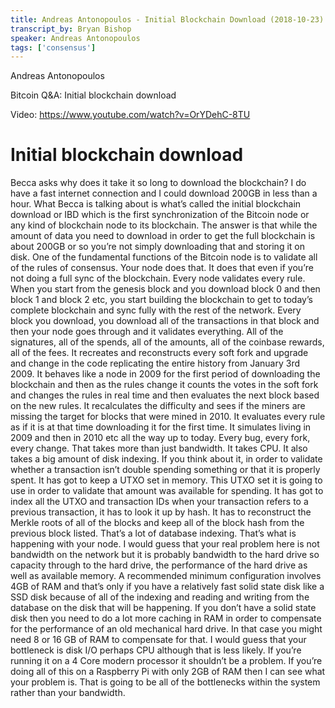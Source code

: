 ```yaml
---
title: Andreas Antonopoulos - Initial Blockchain Download (2018-10-23)
transcript_by: Bryan Bishop
speaker: Andreas Antonopoulos
tags: ['consensus']
---
```


Andreas Antonopoulos

Bitcoin Q&A: Initial blockchain download

Video: https://www.youtube.com/watch?v=OrYDehC-8TU

# Initial blockchain download

Becca asks why does it take it so long to download the blockchain? I do have a fast internet connection and I could download 200GB in less than a hour. What Becca is talking about is what’s called the initial blockchain download or IBD which is the first synchronization of the Bitcoin node or any kind of blockchain node to its blockchain. The answer is that while the amount of data you need to download in order to get the full blockchain is about 200GB or so you’re not simply downloading that and storing it on disk. One of the fundamental functions of the Bitcoin node is to validate all of the rules of consensus. Your node does that. It does that even if you’re not doing a full sync of the blockchain. Every node validates every rule. When you start from the genesis block and you download block 0 and then block 1 and block 2 etc, you start building the blockchain to get to today’s complete blockchain and sync fully with the rest of the network. Every block you download, you download all of the transactions in that block and then your node goes through and it validates everything. All of the signatures, all of the spends, all of the amounts, all of the coinbase rewards, all of the fees. It recreates and reconstructs every soft fork and upgrade and change in the code replicating the entire history from January 3rd 2009. It behaves like a node in 2009 for the first period of downloading the blockchain and then as the rules change it counts the votes in the soft fork and changes the rules in real time and then evaluates the next block based on the new rules. It recalculates the difficulty and sees if the miners are missing the target for blocks that were mined in 2010. It evaluates every rule as if it is at that time downloading it for the first time. It simulates living in 2009 and then in 2010 etc all the way up to today. Every bug, every fork, every change. That takes more than just bandwidth. It takes CPU. It also takes a big amount of disk indexing. If you think about it, in order to validate whether a transaction isn’t double spending something or that it is properly spent. It has got to keep a UTXO set in memory. This UTXO set it is going to use in order to validate that amount was available for spending. It has got to index all the UTXO and transaction IDs when your transaction refers to a previous transaction, it has to look it up by hash. It has to reconstruct the Merkle roots of all of the blocks and keep all of the block hash from the previous block listed. That’s a lot of database indexing. That’s what is happening with your node. I would guess that your real problem here is not bandwidth on the network but it is probably bandwidth to the hard drive so capacity through to the hard drive, the performance of the hard drive as well as available memory. A recommended minimum configuration involves 4GB of RAM and that’s only if you have a relatively fast solid state disk like a SSD disk because of all of the indexing and reading and writing from the database on the disk that will be happening. If you don’t have a solid state disk then you need to do a lot more caching in RAM in order to compensate for the performance of an old mechanical hard drive. In that case you might need 8 or 16 GB of RAM to compensate for that. I would guess that your bottleneck is disk I/O perhaps CPU although that is less likely. If you’re running it on a 4 Core modern processor it shouldn’t be a problem. If you’re doing all of this on a Raspberry Pi with only 2GB of RAM then I can see what your problem is. That is going to be all of the bottlenecks within the system rather than your bandwidth.
